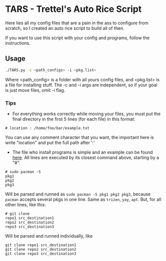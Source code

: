# TARS - Trettel's Auto Rice Script

Here lies all my config files that are a pain in the ass to configure from scratch, so I created an auto rice script to build all of then.

If you want to use this script with your config and programs, follow the instructions.

## Usage
```sh
./TARS.py -c <path_configs> -i <pkg.list>
```
Where <path_config> is a folder with all yours config files, and <pkg.list> is a file for installing stuff. The -c and -i args are independent, so if your goal is just move files, omit -i flag.

### Tips
 - For everything works correctly while moving your files, you must put the final directory in the first 5 lines (for each file) in this format:
```
# location : /home/foo/bar/example.txt
```
You can use any comment character that you want, the important here is write "location" and put the full path after ':'

 - The file who install programs is simple and an example can be found [here](https://github.com/GabrielTrettel/TARS/blob/master/files/pkgs.list). All lines are executed by its closest command above, starting by a "\#".
```
# sudo pacman -S
pkg1
pkg2
pkg3
```
Will be parsed and runned as ```sudo pacman -S pkg1 pkg2 pkg3```, because `pacman` accepts several pkgs in one line. Same as `trizen`, `yay`, `apt`. But, for all other lines, like this:
```
# git clone
repo1 src_destination1
repo2 src_destination2
repo3 src_destination3
```
Will be parsed and runned individually, like
```
git clone repo1 src_destination1
git clone repo2 src_destination2
git clone repo3 src_destination3
```
